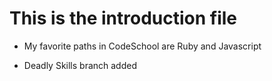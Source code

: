 This is the introduction file
======

* My favorite paths in CodeSchool are Ruby and Javascript

* Deadly Skills branch added